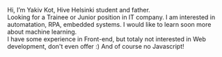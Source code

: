Hi, I’m Yakiv Kot, Hive Helsinki student and father.  
Looking for a Trainee or Junior position in IT company. I am interested in automatation, RPA, embedded systems. I would like to learn soon more about machine learning.  
I have some experience in Front-end, but totaly not interested in Web development, don't even offer :) And of course no Javascript!
